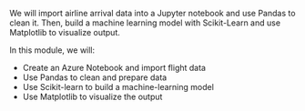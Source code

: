 We will import airline arrival data into a Jupyter notebook and use Pandas to clean it. Then, build a machine learning model with Scikit-Learn and use Matplotlib to visualize output.

In this module, we will:

- Create an Azure Notebook and import flight data
- Use Pandas to clean and prepare data
- Use Scikit-learn to build a machine-learning model
- Use Matplotlib to visualize the output